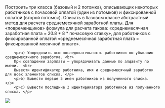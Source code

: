 <p>Построить три класса (базовый и 2 потомка), описывающих некоторых работников с почасовой оплатой
        (один из потомков) и фиксированной оплатой (второй потомок). Описать в базовом классе абстрактный метод
        для расчета среднемесячной заработной платы. Для «повременщиков» формула для расчета такова: 
        «среднемесячная заработная плата = 20.8 * 8 * почасовую ставку», 
        для работников с фиксированной оплатой 
        «среднемесячная заработная плата = фиксированной месячной оплате». </p>

        <p>a) Упорядочить всю последовательность работников по убыванию среднемесячного заработка. <br>
        При совпадении зарплаты – упорядочивать данные по алфавиту по имени.  <br>
        Вывести идентификатор работника, имя и среднемесячный заработок для всех элементов списка. </p>
        <p>b) Вывести первые 5 имен работников из полученного списка.  </p>
        <p>c) Вывести последние 3 идентификатора работников из полученного списка. </p>

<img src="https://habrastorage.org/files/562/031/a8d/562031a8ded84bd2b1d0f757fda71386.png"/>

